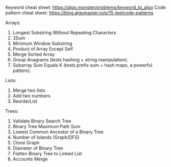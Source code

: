 Keyword cheat sheet: https://algo.monster/problems/keyword_to_algo
Code pattern cheat sheet: https://blog.algomaster.io/p/15-leetcode-patterns

Arrays:
1. Longest Substring Without Repeating Characters
2. 3Sum
3. Minimum Window Substring
4. Product of Array Except Self
5. Merge Sorted Array
6. Group Anagrams (tests hashing + string manipulation).
7. Subarray Sum Equals K (tests prefix sum + hash maps, a powerful pattern).

Lists:
1. Merge two lists
2. Add two numbers
3. ReorderList

Trees:
1. Validate Binary Search Tree
2. Binary Tree Maximum Path Sum
3. Lowest Common Ancestor of a Binary Tree
4. Number of Islands (Graph/DFS)
5. Clone Graph
6. Diameter of Binary Tree
7. Flatten Binary Tree to Linked List
8. Accounts Merge
